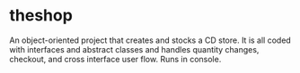 # theshop
An object-oriented project that creates and stocks a CD store. It is all coded with interfaces and abstract classes and handles quantity changes, checkout, and cross interface user flow. Runs in console.
